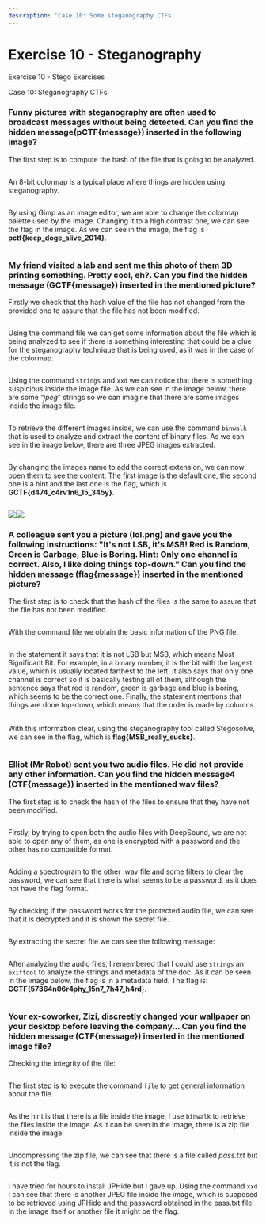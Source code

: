 ```yaml
---
description: 'Case 10: Some steganography CTFs'
---
```


# Exercise 10 - Steganography

Exercise 10 - Stego Exercises

Case 10: Steganography CTFs.

### Funny pictures with steganography are often used to broadcast messages without being detected. Can you find the hidden message(pCTF{message}) inserted in the following image? <a href="#_b5dcs3g5m5lo" id="_b5dcs3g5m5lo"></a>

The first step is to compute the hash of the file that is going to be analyzed.&#x20;

<figure><img src="../.gitbook/assets/image (29).png" alt=""><figcaption></figcaption></figure>

An 8-bit colormap is a typical place where things are hidden using steganography.

<figure><img src="../.gitbook/assets/image (7).png" alt=""><figcaption></figcaption></figure>

By using Gimp as an image editor, we are able to change the colormap palette used by the image. Changing it to a high contrast one, we can see the flag in the image. As we can see in the image, the flag is **pctf{keep\_doge\_alive\_2014}**.

&#x20;

<figure><img src="../.gitbook/assets/image (6).png" alt=""><figcaption></figcaption></figure>

### My friend visited a lab and sent me this photo of them 3D printing something.  Pretty cool, eh?. Can you find the hidden message (GCTF{message}) inserted in the mentioned picture?

Firstly we check that the hash value of the file has not changed from the provided one to assure that the file has not been modified.

<figure><img src="../.gitbook/assets/image (2).png" alt=""><figcaption></figcaption></figure>

Using the command file we can get some information about the file which is being analyzed to see if there is something interesting that could be a clue for the steganography technique that is being used, as it was in the case of the colormap.

<figure><img src="../.gitbook/assets/image (32).png" alt=""><figcaption></figcaption></figure>

Using the command `strings` and `xxd` we can notice that there is something suspicious inside the image file. As we can see in the image below, there are some “_jpeg_” strings so we can imagine that there are some images inside the image file.

<figure><img src="../.gitbook/assets/image (37).png" alt=""><figcaption></figcaption></figure>

To retrieve the different images inside, we can use the command `binwalk` that is used to analyze and extract the content of binary files. As we can see in the image below, there are three JPEG images extracted.

<figure><img src="../.gitbook/assets/image (38).png" alt=""><figcaption></figcaption></figure>

By changing the images name to add the correct extension, we can now open them to see the content. The first image is the default one, the second one is a hint and the last one is the flag, which is **GCTF{d474\_c4rv1n6\_15\_345y}**.

<figure><img src="../.gitbook/assets/image.png" alt=""><figcaption></figcaption></figure>

![](<../.gitbook/assets/image (34).png>)![](<../.gitbook/assets/image (4).png>)

### A colleague sent you a picture (lol.png) and gave you the following instructions: "It's not LSB, it's MSB! Red is Random, Green is Garbage, Blue is Boring. Hint: Only one channel is correct. Also, I like doing things top-down." Can you find the hidden message (flag{message}) inserted in the mentioned picture?

The first step is to check that the hash of the files is the same to assure that the file has not been modified.

<figure><img src="../.gitbook/assets/image (41).png" alt=""><figcaption></figcaption></figure>

With the command file we obtain the basic information of the PNG file.&#x20;

<figure><img src="../.gitbook/assets/image (33).png" alt=""><figcaption></figcaption></figure>

In the statement it says that it is not LSB but MSB, which means Most Significant Bit. For example, in a binary number, it is the bit with the largest value, which is usually located farthest to the left. It also says that only one channel is correct so it is basically testing all of them, although the sentence says that red is random, green is garbage and blue is boring, which seems to be the correct one. Finally, the statement mentions that things are done top-down, which means that the order is made by columns.

\
With this information clear, using the steganography tool called Stegosolve, we can see in the flag, which is **flag{MSB\_really\_sucks}**.

<figure><img src="../.gitbook/assets/image (45).png" alt=""><figcaption></figcaption></figure>

### Elliot (Mr Robot) sent you two audio files. He did not provide any other information. Can you find the hidden message4 (CTF{message}) inserted in the mentioned wav files?

The first step is to check the hash of the files to ensure that they have not been modified.

<figure><img src="../.gitbook/assets/image (39).png" alt=""><figcaption></figcaption></figure>

Firstly, by trying to open both the audio files with DeepSound, we are not able to open any of them, as one is encrypted with a password and the other has no compatible format.

<figure><img src="../.gitbook/assets/image (40).png" alt=""><figcaption></figcaption></figure>

Adding a spectrogram to the other .wav file and some filters to clear the password, we can see that there is what seems to be a password, as it does not have the flag format.

<figure><img src="../.gitbook/assets/image (36).png" alt=""><figcaption></figcaption></figure>

By checking if the password works for the protected audio file, we can see that it is decrypted and it is shown the secret file.

<figure><img src="../.gitbook/assets/image (43).png" alt=""><figcaption></figcaption></figure>

By extracting the secret file we can see the following message:

<figure><img src="../.gitbook/assets/image (30).png" alt=""><figcaption></figcaption></figure>

After analyzing the audio files, I remembered that I could use `strings` an `exiftool` to analyze the strings and metadata of the doc. As it can be seen in the image below, the flag is in a metadata field. The flag is: **GCTF{57364n06r4phy\_15n7\_7h47\_h4rd**}.

<figure><img src="../.gitbook/assets/image (35).png" alt=""><figcaption></figcaption></figure>

### Your ex-coworker, Zizi, discreetly changed your wallpaper on your desktop before leaving the company... Can you find the hidden message (CTF{message}) inserted in the mentioned image file?

Checking the integrity of the file:

<figure><img src="../.gitbook/assets/image (3).png" alt=""><figcaption></figcaption></figure>

The first step is to execute the command `file` to get general information about the file.

<figure><img src="../.gitbook/assets/image (27).png" alt=""><figcaption></figcaption></figure>

As the hint is that there is a file inside the image, I use `binwalk` to retrieve the files inside the image. As it can be seen in the image, there is a zip file inside the image.

<figure><img src="../.gitbook/assets/image (26).png" alt=""><figcaption></figcaption></figure>

Uncompressing the zip file, we can see that there is a file called _pass.txt_ but it is not the flag.

<figure><img src="../.gitbook/assets/image (31).png" alt=""><figcaption></figcaption></figure>

I have tried for hours to install JPHide but I gave up. Using the command `xxd` I can see that there is another JPEG file inside the image, which is supposed to be retrieved using JPHide and the password obtained in the pass.txt file. In the image itself or another file it might be the flag.
